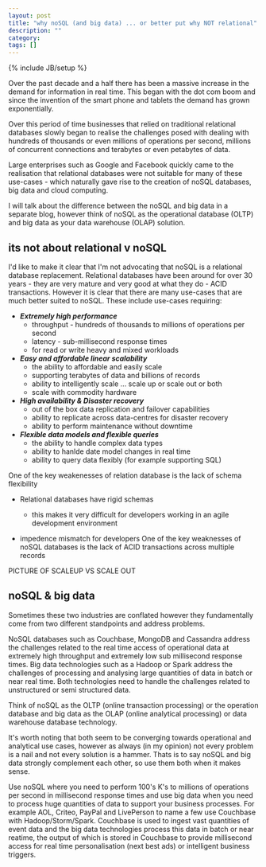 ```yaml
---
layout: post
title: "why noSQL (and big data) ... or better put why NOT relational"
description: ""
category: 
tags: []
---
```

{% include JB/setup %}

Over the past decade and a half there has been a massive increase in the demand for information in real time. This began with the dot com boom and since the invention of the smart phone and tablets the demand has grown exponentially. 

Over this period of time businesses that relied on traditional relational databases slowly began to realise the challenges posed with dealing with hundreds of thousands or even millions of operations per second, millions of concurrent connections and terabytes or even petabytes of data.

Large enterprises such as Google and Facebook quickly came to the realisation that relational databases were not suitable for many of these use-cases - which naturally gave rise to the creation of noSQL databases, big data and cloud computing. 

I will talk about the difference between the noSQL and big data in a separate blog, however think of noSQL as the operational database (OLTP) and big data as your data warehouse (OLAP) solution.

## its not about relational v noSQL
I'd like to make it clear that I'm not advocating that noSQL is a relational database replacement. Relational databases have been around for over 30 years - they are very mature and very good at what they do - ACID transactions. However it is clear that there are many use-cases that are much better suited to noSQL. These include use-cases requiring:

* ***Extremely high performance***
  * throughput - hundreds of thousands to millions of operations per second
  * latency - sub-millisecond response times
  * for read or write heavy and mixed workloads
* ***Easy and affordable linear scalability***
  * the ability to affordable and easily scale
  * supporting terabytes of data and billions of records
  * ability to intelligently scale ... scale up or scale out or both
  * scale with commodity hardware 
* ***High availability & Disaster recovery***
  * out of the box data replication and failover capabilities
  * ability to replicate across data-centres for disaster recovery
  * ability to perform maintenance without downtime
* ***Flexible data models and flexible queries***
  * the ability to handle complex data types
  * ability to hanlde date model changes in real time
  * ability to query data flexibly (for example supporting SQL)

One of the key weakenesses of relation database is the lack of schema flexibility
* Relational databases have rigid schemas
  * this makes it very difficult for developers working in an agile development environment

* impedence mismatch for developers
One of the key weaknesses of noSQL databases is the lack of ACID transactions across multiple records

PICTURE OF SCALEUP VS SCALE OUT


## noSQL & big data 

Sometimes these two industries are conflated however they fundamentally come from two different standpoints and address problems. 

NoSQL databases such as Couchbase, MongoDB and Cassandra address the challenges related to the real time access of operational data at extremely high throughput and extremely low sub millisecond response times. Big data technologies such as a Hadoop or Spark address the challenges of processing and analysing large quantities of data in batch or near real time. Both technologies need to handle the challenges related to unstructured or semi structured data. 

Think of noSQL as the OLTP (online transaction processing) or the operation database and big data as the OLAP (online analytical processing) or data warehouse database technology. 

It's worth noting that both seem to be converging towards operational and analytical use cases, however as always (in my opinion) not every problem is a nail and not every solution is a hammer. Thats is to say noSQL and big data strongly complement each other, so use them both when it makes sense.

Use noSQL where you need to perform 100's K's to millions of operations per second in millisecond response times and use big data when you need to process huge quantities of data to support your business processes. For example AOL, Criteo, PayPal and LivePerson to name a few use Couchbase with Hadoop/Storm/Spark. Couchbase is used to ingest vast quantities of event data and the big data technologies process this data in batch or near reatime, the output of which is stored in Couchbase to provide millisecond access for real time personalisation (next best ads) or intelligent business triggers.


